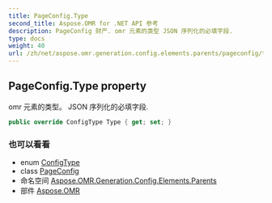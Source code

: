 ```yaml
---
title: PageConfig.Type
second_title: Aspose.OMR for .NET API 参考
description: PageConfig 财产. omr 元素的类型 JSON 序列化的必填字段.
type: docs
weight: 40
url: /zh/net/aspose.omr.generation.config.elements.parents/pageconfig/type/
---
```

## PageConfig.Type property

omr 元素的类型。 JSON 序列化的必填字段.

```csharp
public override ConfigType Type { get; set; }
```

### 也可以看看

* enum [ConfigType](../../../aspose.omr.generation.config.enums/configtype/)
* class [PageConfig](../)
* 命名空间 [Aspose.OMR.Generation.Config.Elements.Parents](../../pageconfig/)
* 部件 [Aspose.OMR](../../../)


